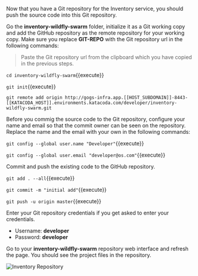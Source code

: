 Now that you have a Git repository for the Inventory service, you should push the 
source code into this Git repository.

Go the **inventory-wildfly-swarm** folder, initialize it as a Git working copy and add 
the GitHub repository as the remote repository for your working copy. Make sure you 
replace **GIT-REPO** with the Git repository url in the following commands:

> Paste the Git repository url from the clipboard which you have copied in the 
> previous steps. 

`cd inventory-wildfly-swarm`{{execute}}

`git init`{{execute}}

`git remote add origin http://gogs-infra.app.[[HOST_SUBDOMAIN]]-8443-[[KATACODA_HOST]].environments.katacoda.com/developer/inventory-wildfly-swarm.git`

Before you commig the source code to the Git repository, configure your name and 
email so that the commit owner can be seen on the repository. Replace the name 
and the email with your own in the following commands:

`git config --global user.name "Developer"`{{execute}}

`git config --global user.email "developer@os.com"`{{execute}}

Commit and push the existing code to the GitHub repository.

`git add . --all`{{execute}}

`git commit -m "initial add"`{{execute}}

`git push -u origin master`{{execute}}


Enter your Git repository credentials if you get asked to enter your credentials. 
* Username: **developer**
* Password: **developer**

Go to your **inventory-wildfly-swarm** repository web interface and refresh the page. You should 
see the project files in the repository.

![Inventory Repository](https://katacoda.com/openshift-roadshow/assets/cd-gogs-inventory-repo.png)